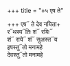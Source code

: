 +++
title = "०५ एष ते"

+++
एष᳓ ते देव नयिता+  
र᳓थस्प᳓तिः शं᳓ रयिः᳓  
शं᳓ राये᳓ शं᳓ सुअस्त᳓य  
इषस्तु᳓तो मनामहे  
देवस्तु᳓तो मनामहे